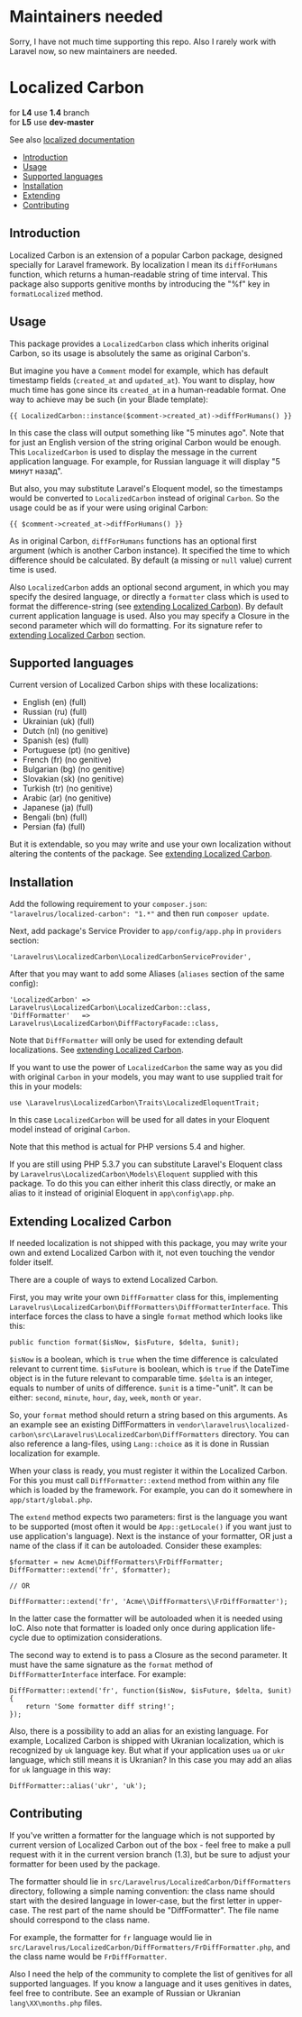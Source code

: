 # Maintainers needed
Sorry, I have not much time supporting this repo. Also I rarely work with Laravel now, so new maintainers are needed.

# Localized Carbon

for **L4** use **1.4** branch   
for **L5** use **dev-master**

See also [localized documentation](docs)

+ [Introduction](#intro)
+ [Usage](#usage)
+ [Supported languages](#languages)
+ [Installation](#installation)
+ [Extending](#extending)
+ [Contributing](#contributing)

<a name="intro"></a>
## Introduction

Localized Carbon is an extension of a popular Carbon package, designed specially for Laravel framework. By localization I mean its `diffForHumans` function, which returns a human-readable string of time interval. This package also supports genitive months by introducing the "%f" key in `formatLocalized` method.

<a name="usage"></a>
## Usage

This package provides a `LocalizedCarbon` class which inherits original Carbon, so its usage is absolutely the same as original Carbon's.

But imagine you have a `Comment` model for example, which has default timestamp fields (`created_at` and `updated_at`). You want to display, how much time has gone since its `created_at` in a human-readable format. One way to achieve may be such (in your Blade template):

```
{{ LocalizedCarbon::instance($comment->created_at)->diffForHumans() }}
```

In this case the class will output something like "5 minutes ago". Note that for just an English version of the string original Carbon would be enough. This `LocalizedCarbon` is used to display the message in the current application language. For example, for Russian language it will display "5 минут назад".

But also, you may substitute Laravel's Eloquent model, so the timestamps would be converted to `LocalizedCarbon` instead of original `Carbon`. So the usage could be as if your were using original Carbon:

```
{{ $comment->created_at->diffForHumans() }}
```

As in original Carbon, `diffForHumans` functions has an optional first argument (which is another Carbon instance). It specified the time to which difference should be calculated. By default (a missing or `null` value) current time is used.

Also `LocalizedCarbon` adds an optional second argument, in which you may specify the desired language, or directly a `formatter` class which is used to format the difference-string (see [extending Localized Carbon](#extending)). By default current application language is used. Also you may specify a Closure in the second parameter which will do formatting. For its signature refer to [extending Localized Carbon](#extending) section.

<a name="languages"></a>
## Supported languages

Current version of Localized Carbon ships with these localizations:

+ English (en) (full)
+ Russian (ru) (full)
+ Ukrainian (uk) (full)
+ Dutch (nl) (no genitive)
+ Spanish (es) (full)
+ Portuguese (pt) (no genitive)
+ French (fr) (no genitive)
+ Bulgarian (bg) (no genitive)
+ Slovakian (sk) (no genitive)
+ Turkish (tr) (no genitive)
+ Arabic (ar) (no genitive)
+ Japanese (ja) (full)
+ Bengali (bn) (full)
+ Persian (fa) (full)


But it is extendable, so you may write and use your own localization without altering the contents of the package. See [extending Localized Carbon](#extending).

<a name="installation"></a>
## Installation

Add the following requirement to your `composer.json`: `"laravelrus/localized-carbon": "1.*"` and then run `composer update`.

Next, add package's Service Provider to `app/config/app.php` in `providers` section:

```
'Laravelrus\LocalizedCarbon\LocalizedCarbonServiceProvider',
```

After that you may want to add some Aliases (`aliases` section of the same config):

```
'LocalizedCarbon' => Laravelrus\LocalizedCarbon\LocalizedCarbon::class,
'DiffFormatter'   => Laravelrus\LocalizedCarbon\DiffFactoryFacade::class,
```

Note that `DiffFormatter` will only be used for extending default localizations. See [extending Localized Carbon](#extending).

If you want to use the power of `LocalizedCarbon` the same way as you did with original `Carbon` in your models, you may want to use supplied trait for this in your models:

```
use \Laravelrus\LocalizedCarbon\Traits\LocalizedEloquentTrait;
```

In this case `LocalizedCarbon` will be used for all dates in your Eloquent model instead of original `Carbon`.

Note that this method is actual for PHP versions 5.4 and higher.

If you are still using PHP 5.3.7 you can substitute Laravel's Eloquent class by `Laravelrus\LocalizedCarbon\Models\Eloquent` supplied with this package. To do this you can either inherit this class directly, or make an alias to it instead of originial Eloquent in `app\config\app.php`.

<a name="extending"></a>
## Extending Localized Carbon

If needed localization is not shipped with this package, you may write your own and extend Localized Carbon with it, not even touching the vendor folder itself.

There are a couple of ways to extend Localized Carbon.

First, you may write your own `DiffFormatter` class for this, implementing `Laravelrus\LocalizedCarbon\DiffFormatters\DiffFormatterInterface`. This interface forces the class to have a single `format` method which looks like this:

```
public function format($isNow, $isFuture, $delta, $unit);
```

`$isNow` is a boolean, which is `true` when the time difference is calculated relevant to current time.
`$isFuture` is boolean, which is `true` if the DateTime object is in the future relevant to comparable time.
`$delta` is an integer, equals to number of units of difference.
`$unit` is a time-"unit". It can be either: `second`, `minute`, `hour`, `day`, `week`, `month` or `year`.

So, your `format` method should return a string based on this arguments. As an example see an existing DiffFormatters in `vendor\laravelrus\localized-carbon\src\Laravelrus\LocalizedCarbon\DiffFormatters` directory. You can also reference a lang-files, using `Lang::choice` as it is done in Russian localization for example.

When your class is ready, you must register it within the Localized Carbon. For this you must call `DiffFormatter::extend` method from within any file which is loaded by the framework. For example, you can do it somewhere in `app/start/global.php`.

The `extend` method expects two parameters: first is the language you want to be supported (most often it would be `App::getLocale()` if you want just to use application's language). Next is the instance of your formatter, OR just a name of the class if it can be autoloaded. Consider these examples:

```
$formatter = new Acme\DiffFormatters\FrDiffFormatter;
DiffFormatter::extend('fr', $formatter);

// OR

DiffFormatter::extend('fr', 'Acme\\DiffFormatters\\FrDiffFormatter');
```

In the latter case the formatter will be autoloaded when it is needed using IoC. Also note that formatter is loaded only once during application life-cycle due to optimization considerations.

The second way to extend is to pass a Closure as the second parameter. It must have the same signature as the `format` method of `DiffFormatterInterface` interface. For example:

```
DiffFormatter::extend('fr', function($isNow, $isFuture, $delta, $unit) {
    return 'Some formatter diff string!';
});
```

Also, there is a possibility to add an alias for an existing language. For example, Localized Carbon is shipped with Ukranian localization, which is recognized by `uk` language key. But what if your application uses `ua` or `ukr` language, which still means it is Ukranian? In this case you may add an alias for `uk` language in this way:

```
DiffFormatter::alias('ukr', 'uk');
```

<a name="contributing"></a>
## Contributing

If you've written a formatter for the language which is not supported by current version of Localized Carbon out of the box - feel free to make a pull request with it in the current version branch (1.3), but be sure to adjust your formatter for been used by the package.

The formatter should lie in `src/Laravelrus/LocalizedCarbon/DiffFormatters` directory, following a simple naming convention: the class name should start with the desired language in lower-case, but the first letter in upper-case. The rest part of the name should be "DiffFormatter". The file name should correspond to the class name.

For example, the formatter for `fr` language would lie in `src/Laravelrus/LocalizedCarbon/DiffFormatters/FrDiffFormatter.php`, and the class name would be `FrDiffFormatter`.

Also I need the help of the community to complete the list of genitives for all supported languages. If you know a language and it uses genitives in dates, feel free to contribute. See an example of Russian or Ukranian `lang\XX\months.php` files.
